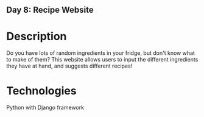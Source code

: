 ## Day 8: Recipe Website

# Description
Do you have lots of random ingredients in your fridge, but don't know what to make of them? This website allows users to input the different ingredients they have at hand, and suggests different recipes!

# Technologies
Python with Django framework 